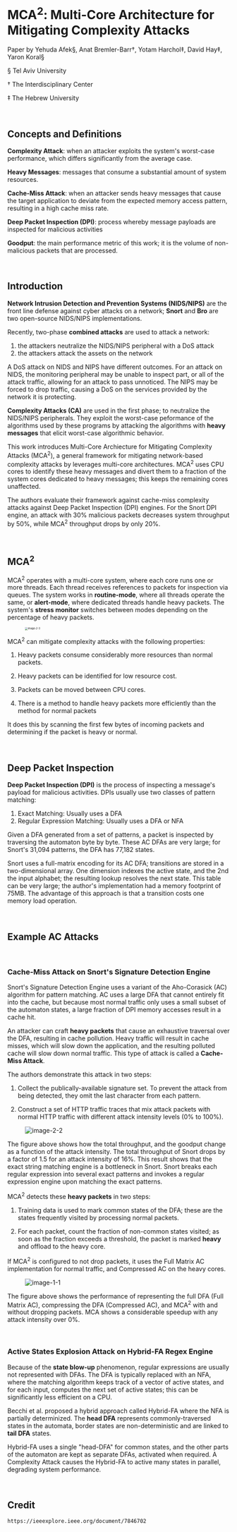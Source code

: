# MCA<sup>2</sup>: Multi-Core Architecture for Mitigating Complexity Attacks

Paper by Yehuda Afek§, Anat Bremler-Barr†, Yotam Harchol‡, David Hay‡, Yaron Koral§

§ Tel Aviv University

† The Interdisciplinary Center

‡ The Hebrew University

<br>

## Concepts and Definitions

**Complexity Attack**: when an attacker exploits the system's worst-case performance, which differs significantly from the average case.

**Heavy Messages**: messages that consume a substantial amount of system resources.

**Cache-Miss Attack**: when an attacker sends heavy messages that cause the target application to deviate from the expected memory access pattern, resulting in a high cache miss rate.

**Deep Packet Inspection (DPI)**: process whereby message payloads are inspected for malicious activities

**Goodput**: the main performance metric of this work; it is the volume of non-malicious packets that are processed.

<br>

## Introduction

**Network Intrusion Detection and Prevention Systems (NIDS/NIPS)** are the front line defense against cyber attacks on a network; **Snort** and **Bro** are two open-source NIDS/NIPS implementations. 

Recently, two-phase **combined attacks** are used to attack a network:
1. the attackers neutralize the NIDS/NIPS peripheral with a DoS attack
2. the attackers attack the assets on the network

A DoS attack on NIDS and NIPS have different outcomes. For an attack on NIDS, the monitoring peripheral may be unable to inspect part, or all of the attack traffic, allowing for an attack to pass unnoticed. The NIPS may be forced to drop traffic, causing a DoS on the services provided by the network it is protecting.

**Complexity Attacks (CA)** are used in the first phase; to neutralize the NIDS/NIPS peripherals. They exploit the worst-case peformance of the algorithms used by these programs by attacking the algorithms with **heavy messages** that elicit worst-case algorithmic behavior.

This work introduces Multi-Core Archiecture for Mitigating Complexity Attacks (MCA<sup>2</sup>), a general framework for mitigating network-based complexity attacks by leverages multi-core architectures. MCA<sup>2</sup> uses CPU cores to identify these heavy messages and divert them to a fraction of the system cores dedicated to heavy messages; this keeps the remaining cores unaffected.

The authors evaluate their framework against cache-miss complexity attacks against Deep Packet Inspection (DPI) engines. For the Snort DPI engine, an attack with 30% malicious packets decreases system throughput by 50%, while MCA<sup>2</sup> throughput drops by only 20%.

<br>

## MCA<sup>2</sup>

MCA<sup>2</sup> operates with a multi-core system, where each core runs one or more threads. Each thread receives references to packets for inspection via queues. The system works in **routine-mode**, where all threads operate the same, or **alert-mode**, where dedicated threads handle heavy packets. The system's **stress monitor** switches between modes depending on the percentage of heavy packets.

<figure>
    <img src="photos/2.figure.3.png" alt="image-2-3" style="zoom:40%;" />
</figure>



MCA<sup>2</sup> can mitigate complexity attacks with the following properties:

1. Heavy packets consume considerably more resources than normal packets.

2. Heavy packets can be identified for low resource cost.

3. Packets can be moved between CPU cores.

4. There is a method to handle heavy packets more efficiently than the method for normal packets

It does this by scanning the first few bytes of incoming packets and determining if the packet is heavy or normal.

<br>

## Deep Packet Inspection

**Deep Packet Inspection (DPI)** is the process of inspecting a message's payload for malicious activities. DPIs usually use two classes of pattern matching:
1. Exact Matching: Usually uses a DFA
2. Regular Expression Matching: Usually uses a DFA or NFA

Given a DFA generated from a set of patterns, a packet is inspected by traversing the automaton byte by byte. These AC DFAs are very large; for Snort's 31,094 patterns, the DFA has 77,182 states.

Snort uses a full-matrix encoding for its AC DFA; transitions are stored in a two-dimensional array. One dimension indexes the active state, and the 2nd the input alphabet; the resulting lookup resolves the next state. This table can be very large; the author's implementation had a memory footprint of 75MB. The advantage of this approach is that a transition costs one memory load operation.

<br>

## Example AC Attacks

<br>

### Cache-Miss Attack on Snort's Signature Detection Engine

Snort's Signature Detection Engine uses a variant of the Aho-Corasick (AC) algorithm for pattern matching. AC uses a large DFA that cannot entirely fit into the cache, but because most normal traffic only uses a small subset of the automaton states, a large fraction of DPI memory accesses result in a cache hit.

An attacker can craft **heavy packets** that cause an exhaustive traversal over the DFA, resulting in cache pollution. Heavy traffic will result in cache misses, which will slow down the application, and the resulting polluted cache will slow down normal traffic. This type of attack is called a **Cache-Miss Attack**.

The authors demonstrate this attack in two steps:
1. Collect the publically-available signature set. To prevent the attack from being detected, they omit the last character from each pattern.

2. Construct a set of HTTP traffic traces that mix attack packets with normal HTTP traffic with different attack intensity levels (0% to 100%).

<figure>
    <img src="photos/2.figure.2.png" alt="image-2-2" style="zoom:100%;" />
</figure>

The figure above shows how the total throughput, and the goodput change as a function of the attack intensity. The total throughput of Snort drops by a factor of 1.5 for an attack intensity of 16%. This result shows that the exact string matching engine is a bottleneck in Snort. Snort breaks each regular expression into several exact patterns and invokes a regular expression engine upon matching the exact patterns.


MCA<sup>2</sup> detects these **heavy packets** in two steps:
1. Training data is used to mark common states of the DFA; these are the states frequently visited by processing normal packets.

2. For each packet, count the fraction of non-common states visited; as soon as the fraction exceeds a threshold, the packet is marked **heavy** and offload to the heavy core.

If MCA<sup>2</sup> is configured to not drop packets, it uses the Full Matrix AC implementation for normal traffic, and Compressed AC on the heavy cores.

<figure>
    <img src="photos/2.figure.1.png" alt="image-1-1" style="zoom:100%;" />
</figure>

The figure above shows the performance of representing the full DFA (Full Matrix AC), compressing the DFA (Compressed AC), and MCA<sup>2</sup> with and without dropping packets. MCA shows a considerable speedup with any attack intensity over 0%.

<br>

### Active States Explosion Attack on Hybrid-FA Regex Engine

Because of the **state blow-up** phenomenon, regular expressions are usually not represented with DFAs. The DFA is typically replaced with an NFA, where the matching algorithm keeps track of a vector of active states, and for each input, computes the next set of active states; this can be significantly less efficient on a CPU.

Becchi et al. proposed a hybrid approach called Hybrid-FA where the NFA is partially determinized. The **head DFA** represents commonly-traversed states in the automata, border states are non-deterministic and are linked to **tail DFA** states.

Hybrid-FA uses a single "head-DFA" for common states, and the other parts of the automaton are kept as separate DFAs, activated when required. A Complexity Attack causes the Hybrid-FA to active many states in parallel, degrading system performance.

<br>


## Credit

    https://ieeexplore.ieee.org/document/7846702